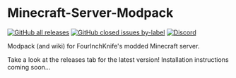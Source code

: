 # Minecraft-Server-Modpack

[![GitHub all releases](https://img.shields.io/github/downloads/FourInchKnife/Minecraft-Server-Modpack/total?color=blue&label=Downloads&style=for-the-badge)](https://github.com/FourInchKnife/Minecraft-Server-Modpack/releases/latest)
[![GitHub closed issues by-label](https://img.shields.io/github/issues-closed-raw/FourInchKnife/Minecraft-Server-Modpack/added?color=green&label=added%20mods&style=for-the-badge)](https://github.com/FourInchKnife/Minecraft-Server-Modpack/issues?q=is%3Aissue+label%3Aadded)
[![Discord](https://img.shields.io/discord/838160584687878195?color=teal&label=discord&style=for-the-badge)](discord://channels/838160584687878195/838160584687878198/)

Modpack (and wiki) for FourInchKnife's modded Minecraft server.

Take a look at the releases tab for the latest version! Installation instructions coming soon...
